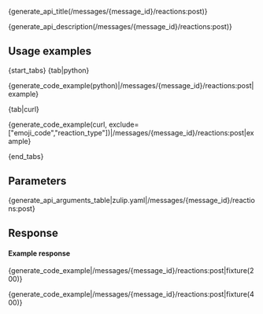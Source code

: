 {generate_api_title(/messages/{message_id}/reactions:post)}

{generate_api_description(/messages/{message_id}/reactions:post)}

## Usage examples

{start_tabs}
{tab|python}

{generate_code_example(python)|/messages/{message_id}/reactions:post|example}

{tab|curl}

{generate_code_example(curl, exclude=["emoji_code","reaction_type"])|/messages/{message_id}/reactions:post|example}

{end_tabs}

## Parameters


{generate_api_arguments_table|zulip.yaml|/messages/{message_id}/reactions:post}

## Response

#### Example response

{generate_code_example|/messages/{message_id}/reactions:post|fixture(200)}

{generate_code_example|/messages/{message_id}/reactions:post|fixture(400)}
